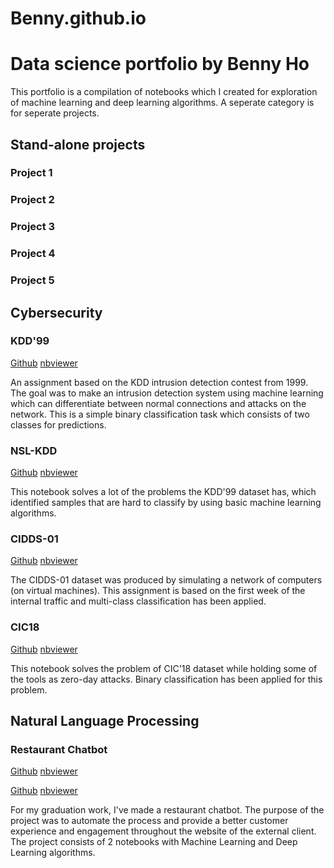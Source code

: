 # Benny.github.io

# Data science portfolio by Benny Ho

This portfolio is a compilation of notebooks which I created for exploration of machine learning and deep learning algorithms. A seperate category is for seperate projects.

## Stand-alone projects

### Project 1
### Project 2
### Project 3 
### Project 4
### Project 5

## Cybersecurity

### KDD'99

[Github](https://github.com/bennyho94/Benny.github.io/blob/main/Assignment_1_KDD99.ipynb)
[nbviewer](http://nbviewer.jupyter.org/github/bennyho94/Benny.github.io/blob/main/Assignment_1_KDD99.ipynb)

An assignment based on the KDD intrusion detection contest from 1999. The goal was to make an intrusion detection system using machine learning which can differentiate between normal connections and attacks on the network. This is a simple binary classification task which consists of two classes for predictions.

### NSL-KDD

[Github](https://github.com/bennyho94/Benny.github.io/blob/main/Assignment_2_NSL_KDD.ipynb)
[nbviewer](http://nbviewer.jupyter.org/github/bennyho94/Benny.github.io/blob/main/Assignment_2_NSL_KDD.ipynb)

This notebook solves a lot of the problems the KDD'99 dataset has, which identified samples that are hard to classify by using basic machine learning algorithms.

### CIDDS-01

[Github](https://github.com/bennyho94/Benny.github.io/blob/main/Assignment_3_CIDDS_01.ipynb)
[nbviewer](http://nbviewer.jupyter.org/github/bennyho94/Benny.github.io/blob/main/Assignment_3_CIDDS_01.ipynb)

The CIDDS-01 dataset was produced by simulating a network of computers (on virtual machines). This assignment is based on the first week of the internal traffic and multi-class classification has been applied.

### CIC18

[Github](https://github.com/bennyho94/Benny.github.io/blob/main/Assignment_4_CIC18.ipynb)
[nbviewer](http://nbviewer.jupyter.org/github/bennyho94/Benny.github.io/blob/main/Assignment_4_CIC18.ipynb)

This notebook solves the problem of CIC'18 dataset while holding some of the tools as zero-day attacks. Binary classification has been applied for this problem.

## Natural Language Processing

### Restaurant Chatbot

[Github](https://github.com/bennyho94/Benny.github.io/blob/main/chatbot_machine_learning_benny_ho.ipynb)
[nbviewer](http://nbviewer.jupyter.org/github/bennyho94/Benny.github.io/blob/main/chatbot_machine_learning_benny_ho.ipynb)

[Github](https://github.com/bennyho94/Benny.github.io/blob/main/chatbot_deep_learning_benny_ho.ipynb)
[nbviewer](http://nbviewer.jupyter.org/github.com/bennyho94/Benny.github.io/blob/main/chatbot_deep_learning_benny_ho.ipynb)

For my graduation work, I've made a restaurant chatbot. The purpose of the project was to automate the process and provide a better customer experience and engagement throughout the website of the external client. The project consists of 2 notebooks with Machine Learning and Deep Learning algorithms.
